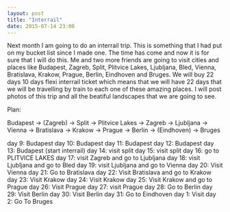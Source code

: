 ```yaml
---
layout: post
title: "Interrail"
date: 2015-07-14 23:00
---
```


Next month I am going to do an interrail trip. This is something that I had put on my bucket list since I made one. The time has come and now it is for sure that I will do this. Me and two more friends are going to visit cities and places like Budapest, Zagreb, Split, Plitvice Lakes, Ljubljana, Bled, Vienna, Bratislava, Krakow, Prague, Berlin, Eindhoven and Bruges. We will buy 22 days 10 days flexi interrail ticket which means that we will have 22 days that we will be travelling by train to each one of these amazing places. I will post photos of this trip and all the beatiful landscapes that we are going to see.

Plan:

Budapest -> (Zagreb) -> Split -> Plitvice Lakes -> Zagreb →  Ljubljana → Vienna → Bratislava → Krakow → Prague → Berlin → (Eindhoven) → Bruges

day 9: Budapest
day 10: Budapest
day 11: Budapest
day 12: Budapest
day 13: Budapest (start interrail)
day 14: visit split
day 15: visit split
day 16: go to PLITVICE LAKES
day 17: visit Zagreb and go to Ljubljana
day 18: visit Ljubljana and go to Bled
day 19: visit Ljubljana and go to Vienna
day 20: Visit Vienna
day 21: Go to Bratislava
day 22: Visit Bratislava and go to Krakow
day 23: Visit Krakow
day 24: Visit Krakow
day 25: Visit Krakow and go to Prague
day 26: Visit Prague
day 27: visit Prague
day 28: Go to Berlin
day 29: Visit Berlin
day 30: Visit Berlin
day 31: Go to  Eindhoven
day 1: Visit
day 2: Go To Bruges